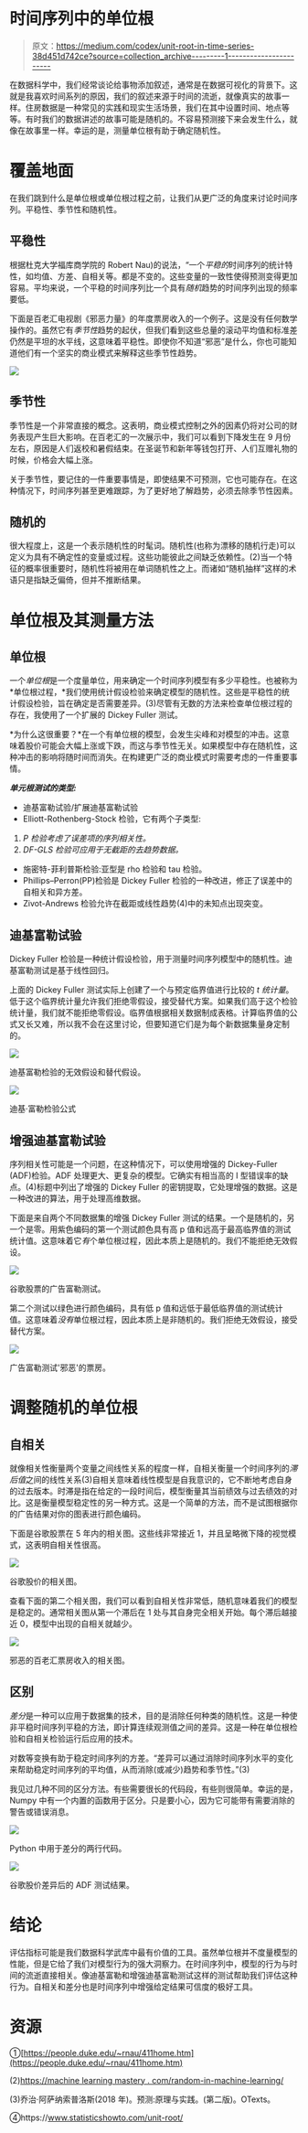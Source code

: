 # 时间序列中的单位根

> 原文：<https://medium.com/codex/unit-root-in-time-series-38d451d742ce?source=collection_archive---------1----------------------->

在数据科学中，我们经常谈论给事物添加叙述，通常是在数据可视化的背景下。这就是我喜欢时间系列的原因，我们的叙述来源于时间的流逝，就像真实的故事一样。住房数据是一种常见的实践和现实生活场景，我们在其中设置时间、地点等等。有时我们的数据讲述的故事可能是随机的。不容易预测接下来会发生什么，就像在故事里一样。幸运的是，测量单位根有助于确定随机性。

# 覆盖地面

在我们跳到什么是单位根或单位根过程之前，让我们从更广泛的角度来讨论时间序列。平稳性、季节性和随机性。

## 平稳性

根据杜克大学福库商学院的 Robert Nau)的说法，“一个*平稳的*时间序列的统计特性，如均值、方差、自相关等。都是不变的。这些变量的一致性使得预测变得更加容易。平均来说，一个平稳的时间序列比一个具有*随机*趋势的时间序列出现的频率要低。

下面是百老汇电视剧《邪恶力量》的年度票房收入的一个例子。这是没有任何数学操作的。虽然它有*季节性*趋势的起伏，但我们看到这些总量的滚动平均值和标准差仍然是平坦的水平线，这意味着平稳性。即使你不知道“邪恶”是什么，你也可能知道他们有一个坚实的商业模式来解释这些季节性趋势。

![](img/d5a7bb8506c7946efc5bf4b1945ac812.png)

## 季节性

季节性是一个非常直接的概念。这表明，商业模式控制之外的因素仍将对公司的财务表现产生巨大影响。在百老汇的一次展示中，我们可以看到下降发生在 9 月份左右，原因是人们返校和暑假结束。在圣诞节和新年等钱包打开、人们互赠礼物的时候，价格会大幅上涨。

关于季节性，要记住的一件重要事情是，即使结果不可预测，它也可能存在。在这种情况下，时间序列甚至更难跟踪，为了更好地了解趋势，必须去除季节性因素。

## 随机的

很大程度上，这是一个表示随机性的时髦词。随机性(也称为漂移的随机行走)可以定义为具有不确定性的变量或过程。这些功能彼此之间缺乏依赖性。(2)当一个特征的概率很重要时，随机性将被用在单词随机性之上。而诸如“随机抽样”这样的术语只是指缺乏偏倚，但并不推断结果。

# 单位根及其测量方法

## 单位根

一个*单位根*是一个度量单位，用来确定一个时间序列模型有多少平稳性。也被称为*单位根过程，*我们使用统计假设检验来确定模型的随机性。这些是平稳性的统计假设检验，旨在确定是否需要差异。(3)尽管有无数的方法来检查单位根过程的存在，我使用了一个扩展的 Dickey Fuller 测试。

*为什么这很重要？*在一个有单位根的模型，会发生尖峰和对模型的冲击。这意味着股价可能会大幅上涨或下跌，而这与季节性无关。如果模型中存在随机性，这种冲击的影响将随时间而消失。在构建更广泛的商业模式时需要考虑的一件重要事情。

***单元根测试的类型:***

*   迪基富勒试验/扩展迪基富勒试验
*   Elliott-Rothenberg-Stock 检验，它有两个子类型:

1.  *P 检验考虑了误差项的序列相关性。*
2.  *DF-GLS 检验可应用于无截距的去趋势数据。*

*   施密特-菲利普斯检验:亚型是 rho 检验和 tau 检验。
*   Phillips–Perron(PP)检验是 Dickey Fuller 检验的一种改进，修正了误差中的自相关和异方差。
*   Zivot-Andrews 检验允许在截距或线性趋势(4)中的未知点出现突变。

## 迪基富勒试验

Dickey Fuller 检验是一种统计假设检验，用于测量时间序列模型中的随机性。迪基富勒测试是基于线性回归。

上面的 Dickey Fuller 测试实际上创建了一个与预定临界值进行比较的 *t 统计量*。低于这个临界统计量允许我们拒绝零假设，接受替代方案。如果我们高于这个检验统计量，我们就不能拒绝零假设。临界值根据相关数据制成表格。计算临界值的公式又长又难，所以我不会在这里讨论，但要知道它们是为每个新数据集量身定制的。

![](img/145fa74a4d1f65813df6fc54f6b3fb1f.png)

迪基富勒检验的无效假设和替代假设。

![](img/246a55813214c55c749b50f2f68c3c86.png)

迪基·富勒检验公式

## 增强迪基富勒试验

序列相关性可能是一个问题，在这种情况下，可以使用增强的 Dickey-Fuller (ADF)检验。ADF 处理更大、更复杂的模型。它确实有相当高的 I 型错误率的缺点。(4)标题中列出了增强的 Dickey Fuller 的密钥提取，它处理增强的数据。这是一种改进的算法，用于处理高维数据。

下面是来自两个不同数据集的增强 Dickey Fuller 测试的结果。一个是随机的，另一个是零。用紫色编码的第一个测试颜色具有高 p 值和远高于最高临界值的测试统计值。这意味着它*有*个单位根过程，因此本质上是随机的。我们不能拒绝无效假设。

![](img/34a7d1ab7b39955bfdcac354eca7c9f7.png)

谷歌股票的广告富勒测试。

第二个测试以绿色进行颜色编码，具有低 p 值和远低于最低临界值的测试统计值。这意味着*没有*单位根过程，因此本质上是非随机的。我们拒绝无效假设，接受替代方案。

![](img/c02ee473583628e085a5d2ac04eb0697.png)

广告富勒测试'邪恶'的票房。

# 调整随机的单位根

## 自相关

就像相关性衡量两个变量之间线性关系的程度一样，自相关衡量一个时间序列的*滞后值*之间的线性关系(3)自相关意味着线性模型是自我意识的，它不断地考虑自身的过去版本。时滞是指在给定的一段时间后，模型衡量其当前绩效与过去绩效的对比。这是衡量模型稳定性的另一种方式。这是一个简单的方法，而不是试图根据你的广告结果对你的图表进行颜色编码。

下面是谷歌股票在 5 年内的相关图。这些线非常接近 1，并且呈略微下降的视觉模式，这表明自相关性很高。

![](img/5e490901718470b24c73b96159d3f073.png)

谷歌股价的相关图。

查看下面的第二个相关图，我们可以看到自相关性非常低，随机意味着我们的模型是稳定的。通常相关图从第一个滞后在 1 处与其自身完全相关开始。每个滞后越接近 0，模型中出现的自相关就越少。

![](img/8b2ff06a988bdbacc46cf94ac334853f.png)

邪恶的百老汇票房收入的相关图。

## 区别

*差分*是一种可以应用于数据集的技术，目的是消除任何种类的随机性。这是一种使非平稳时间序列平稳的方法，即计算连续观测值之间的差异。这是一种在单位根检验和自相关检验运行后应用的技术。

对数等变换有助于稳定时间序列的方差。“差异可以通过消除时间序列水平的变化来帮助稳定时间序列的平均值，从而消除(或减少)趋势和季节性。”(3)

我见过几种不同的区分方法。有些需要很长的代码段，有些则很简单。幸运的是，Numpy 中有一个内置的函数用于区分。只是要小心，因为它可能带有需要消除的警告或错误消息。

![](img/287183b4f71d29a12c48ebe953d79800.png)

Python 中用于差分的两行代码。

![](img/aec11e5888e0e2db71d84a7b33a73a1d.png)

谷歌股价差异后的 ADF 测试结果。

# 结论

评估指标可能是我们数据科学武库中最有价值的工具。虽然单位根并不度量模型的性能，但是它给了我们对模型行为的强大洞察力。在时间序列中，模型的行为与时间的流逝直接相关。像迪基富勒和增强迪基富勒测试这样的测试帮助我们评估这种行为。自相关和差分也是时间序列中增强给定结果可信度的极好工具。

# 资源

①[https://people.duke.edu/~rnau/411home.htm](https://people.duke.edu/~rnau/411home.htm)

(2)[https://machine learning mastery . com/random-in-machine-learning/](https://machinelearningmastery.com/stochastic-in-machine-learning/)

(3)乔治·阿萨纳索普洛斯(2018 年)。预测:原理与实践。(第二版)。OTexts。

④https://www.statisticshowto.com/unit-root/